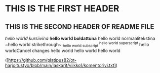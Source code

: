 # THIS IS THE FIRST HEADER
## THIS IS THE SECOND HEADER OF README FILE
*hello world kursiivina*
**hello world boldattuna**
hello world normaalitekstina
~hello world strikethrough~
<sub>hello world subscript </sub> 
<sup>hello world superscript </sup>
hello worldCancel changes
hello world
hello world
hello world


([https://github.com/platipus82/ot-harjoitustyo/blob/main/laskarit/viikko1/komentorivi.txt])
